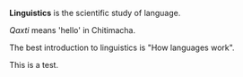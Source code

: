 <strong>Linguistics</strong> is the scientific study of language.

<em>Qaxti</em> means 'hello' in Chitimacha.

The best introduction to linguistics is "How languages work".

This is a test.
